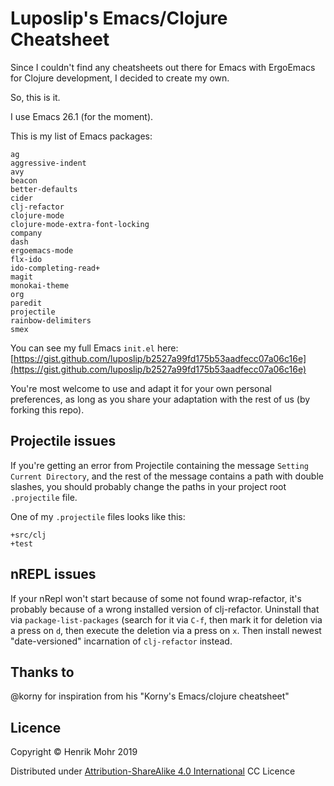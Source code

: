 # Luposlip's Emacs/Clojure Cheatsheet

Since I couldn't find any cheatsheets out there for Emacs with ErgoEmacs for Clojure development, I decided to create my own.

So, this is it.

I use Emacs 26.1 (for the moment).

This is my list of Emacs packages:

    ag
    aggressive-indent
    avy
    beacon
    better-defaults
    cider
    clj-refactor
    clojure-mode
    clojure-mode-extra-font-locking
    company
    dash
    ergoemacs-mode
    flx-ido
    ido-completing-read+
    magit
    monokai-theme
    org
    paredit
    projectile
    rainbow-delimiters
    smex
    
You can see my full Emacs `init.el` here:
[https://gist.github.com/luposlip/b2527a99fd175b53aadfecc07a06c16e](https://gist.github.com/luposlip/b2527a99fd175b53aadfecc07a06c16e)

You're most welcome to use and adapt it for your own personal preferences, as long as you share your adaptation with the rest of us (by forking this repo).

## Projectile issues

If you're getting an error from Projectile containing the message `Setting Current Directory`, and the rest of the message contains a path with double slashes, you should probably change the paths in your project root `.projectile` file.

One of my `.projectile` files looks like this:

    +src/clj
    +test

## nREPL issues

If your nRepl won't start because of some not found wrap-refactor, it's probably because of a wrong installed version of clj-refactor. Uninstall that via `package-list-packages` (search for it via `C-f`, then mark it for deletion via a press on `d`, then execute the deletion via a press on `x`. Then install newest "date-versioned" incarnation of `clj-refactor` instead.

## Thanks to 

@korny for inspiration from his "Korny's Emacs/clojure cheatsheet"

## Licence

Copyright © Henrik Mohr 2019

Distributed under [Attribution-ShareAlike 4.0 International](https://creativecommons.org/licenses/by-sa/4.0/) CC Licence
